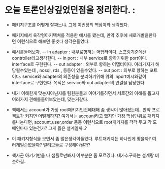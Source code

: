# 오늘 토론인상깊었던점을 정리한다. :

- 패키지구조를 어떻게 잘짜느냐. 그게 이번장의 핵심이라 생각했다.
- 패키지에서 육각형아키텍쳐를 적용한 예시를 봤는데, 만약 추후에 새로개발을한다면 이런식으로 해보면 좋겟다 생각은들었다.
- 예시를들어보자.
-- in adapter : 내부로향하는 어댑터이다. 스프링기준에선 controller라고생각한다.
-- in port : 내부 service로 향하기위한 port이다. interface로 구현된다.
-- out adapter : 외부로 향하는 어댑터이다. 여러가지가 해당될수있는데 , nosql, rds , 등등이 있을수있다.
-- out port : 외부로 향하는 포트이다. service와 adapter의 의존성을 분리하기위해 위의 inport예시와같이 interface로 구현한다.
목적은 service와 out adapter의 연결을 담당한다.

- 내가 이해한게 맞는지아닌지를 팀원분들과 이야기를하면서 서로간의 이해를 돕고자 여러가지 견해를들어보았는데, 맞는거같다.

- 책에서는 account가 가장 root패키지인것에대해 좀 생각이 많아졌는데.. 만약 프로젝트가 커지면 어떻게하지?
여기서는 account라고 했지만 가장 핵심단위로 패키지를나눈다면, account,user,order 등등 이런식으로 root패키지를 각각 두고 각 도메인마다 있는건가? 그게 옳은 설계일까..?

- 이 패키지형식을 보면서 좀 많은생각이들었다. 루트패키지는 하나인게 맞을까? 여러개일순없을까? 멀티모듈로 구성해야될까?
- 헥사곤 아키기반을 다 샘플로만봐서 이부분은 좀 모르겠다. 내가추구하는 설계랑 비슷하길..


